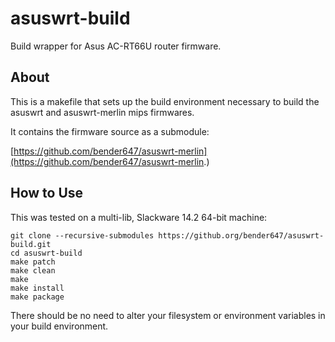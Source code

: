 asuswrt-build
==============

Build wrapper for Asus AC-RT66U router firmware.

About
-----
This is a makefile that sets up the build environment necessary to build the asuswrt and asuswrt-merlin mips firmwares.

It contains the firmware source as a submodule:

[https://github.com/bender647/asuswrt-merlin](https://github.com/bender647/asuswrt-merlin.)

How to Use
-----
This was tested on a multi-lib, Slackware 14.2 64-bit machine:

~~~~
git clone --recursive-submodules https://github.org/bender647/asuswrt-build.git
cd asuswrt-build
make patch
make clean
make
make install
make package
~~~~

There should be no need to alter your filesystem or environment variables in your build environment.
